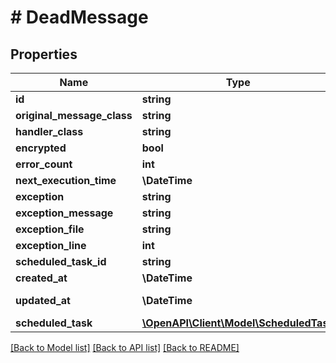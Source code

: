 # # DeadMessage

## Properties

Name | Type | Description | Notes
------------ | ------------- | ------------- | -------------
**id** | **string** |  | [optional]
**original_message_class** | **string** |  | [readonly]
**handler_class** | **string** |  | [readonly]
**encrypted** | **bool** |  | [readonly]
**error_count** | **int** |  | [readonly]
**next_execution_time** | **\DateTime** |  | [readonly]
**exception** | **string** |  | [readonly]
**exception_message** | **string** |  | [readonly]
**exception_file** | **string** |  | [readonly]
**exception_line** | **int** |  | [readonly]
**scheduled_task_id** | **string** |  | [optional]
**created_at** | **\DateTime** |  | [readonly]
**updated_at** | **\DateTime** |  | [optional] [readonly]
**scheduled_task** | [**\OpenAPI\Client\Model\ScheduledTask**](ScheduledTask.md) |  | [optional]

[[Back to Model list]](../../README.md#models) [[Back to API list]](../../README.md#endpoints) [[Back to README]](../../README.md)
